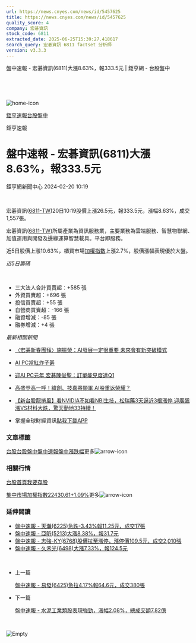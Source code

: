 ```yaml
---
url: https://news.cnyes.com/news/id/5457625
title: https://news.cnyes.com/news/id/5457625
quality_score: 4
company: 宏碁資訊
stock_code: 6811
extracted_date: 2025-06-25T15:39:27.418617
search_query: 宏碁資訊 6811 factset 分析師
version: v3.3.3
---
```


盤中速報 - 宏碁資訊(6811)大漲8.63%，報333.5元 | 鉅亨網 - 台股盤中

‌

‌

![home-icon](/assets/icons/breadCrumb/symbol-icon-home.svg)

[鉅亨速報](/news/cat/anue_live)[台股盤中](/news/cat/tw_live)

鉅亨速報

# 盤中速報 - 宏碁資訊(6811)大漲8.63%，報333.5元

鉅亨網新聞中心 2024-02-20 10:19

‌

宏碁資訊([6811-TW](https://www.cnyes.com/twstock/6811))20日10:19股價上漲26.5元，報333.5元，漲幅8.63%，成交1,557張。

宏碁資訊([6811-TW](https://www.cnyes.com/twstock/6811))所屬產業為資訊服務業，主要業務為雲端服務、智慧物聯網、加值運用與開發及邊緣運算智慧載具。平台即服務。

近5日股價上漲10.63%，櫃買市場[加權指數](https://invest.cnyes.com/index/TWS/TSE01)上漲2.7%，股價漲幅表現優於大盤。

*近5日籌碼*

‌

* 三大法人合計買賣超：+585 張
* 外資買賣超：+696 張
* 投信買賣超：+55 張
* 自營商買賣超：-166 張
* 融資增減：-85 張
* 融券增減：+4 張

*最新相關新聞*

* [〈宏碁新春團拜〉施振榮：AI發展一定很重要 未來會有新突破模式](https://news.cnyes.com/news/id/5427032)
* [AI PC當紅炸子碁](https://news.cnyes.com/news/id/5423396)
* [迎AI PC元年 宏碁陳俊聖：訂單能見度達Q1](https://news.cnyes.com/news/id/5415780)
* [高盛登高一呼！緯創、技嘉將領軍 AI股重返榮耀？](https://news.cnyes.com/news/id/5400777)
* [【新台股龍捲風】看NVIDIA不如看NBI生技，松瑞藥3天逼近3根漲停 迎廣飆漲VS材料大跌，驚天動地33持續！](https://news.cnyes.com/news/id/5400059)

* 掌握全球財經資訊[點我下載APP](http://www.cnyes.com/app/?utm_source=mweb&utm_medium=HamMenuBanner&utm_campaign=fixed&utm_content=entr)

### 文章標籤

[台股](https://news.cnyes.com/tag/台股 "台股")[台股盤中](https://news.cnyes.com/tag/台股盤中 "台股盤中")[盤中速報](https://news.cnyes.com/tag/盤中速報 "盤中速報")[盤中漲跌幅](https://news.cnyes.com/tag/盤中漲跌幅 "盤中漲跌幅")更多![arrow-icon](/assets/icons/arrows/arrow-down.svg)

### 相關行情

[台股首頁](https://www.cnyes.com/twstock)[我要存股](https://supr.link/8OHaU)

[集中市場加權指數22430.61+1.09%](https://invest.cnyes.com/index/TWS/TSE01)更多![arrow-icon](/assets/icons/arrows/arrow-down.svg)

### 延伸閱讀

* [盤中速報 - 天瀚(6225)急跌-3.43%報11.25元，成交17張](/news/id/6037545)
* [盤中速報 - 亞昕(5213)大漲8.38%，報31.7元](/news/id/6037544)
* [盤中速報 - 志強-KY(6768)股價拉至漲停，漲停價109.5元，成交2,010張](/news/id/6037535)
* [盤中速報 - 久禾光(6498)大漲7.33%，報124.5元](/news/id/6037534)

‌

* 上一篇

  [盤中速報 - 易發(6425)急拉4.17%報64.6元，成交380張](/news/id/5458697)
* 下一篇

  [盤中速報 - 水泥工業類股表現強勁，漲幅2.08%，總成交額7.82億](/news/id/5456869)

‌

![Empty](/assets/icons/skeleton/empty-image.svg)

‌
